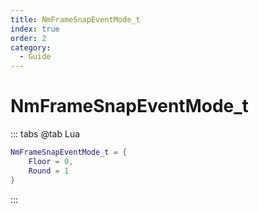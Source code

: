 ```yaml
---
title: NmFrameSnapEventMode_t
index: true
order: 2
category:
  - Guide
---
```


# NmFrameSnapEventMode_t
::: tabs
@tab Lua
```lua
NmFrameSnapEventMode_t = {
    Floor = 0,
    Round = 1
}
```
:::